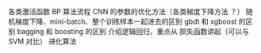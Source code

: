 各类激活函数
BP 算法流程
CNN 的参数的优化方法（各类梯度下降方法 ？）
随机梯度下降、mini-batch、整个训练样本一起进去的区别
gbdt 和 xgboost 的区别
bagging 和 boosting 的区别
介绍逻辑回归，重点从 损失函数讲起（可以与 SVM 对比）
进化算法